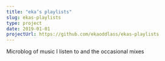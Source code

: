 ```yaml
---
title: "ekaʼs playlists"
slug: ekas-playlists
type: project
date: 2019-01-01
projectUrl: https://github.com/ekaoddlass/ekas-playlists
---
```


Microblog of music I listen to and the occasional mixes
